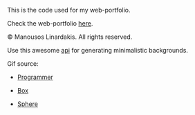 This is the code used for my web-portfolio.

Check the web-portfolio [here](http://manouslinard.github.io/).

&copy; Manousos Linardakis. All rights reserved.

Use this awesome [api](https://github.com/DenverCoder1/minimalistic-wallpaper-collection) for generating minimalistic backgrounds.

Gif source:


* [Programmer](https://media1.giphy.com/media/u2pmTWUi0MXjyrMaVj/giphy.gif?cid=ecf05e47i3sl99ki6n55yqo94g3gs66lkh2lyjykgexew1nv&rid=giphy.gif&ct=g)

* [Box](https://media0.giphy.com/media/povenlBAIz14s/giphy.gif?cid=ecf05e47birc5h11vkqcvq4hbkjhz2936qqf9vb4esue7ce6&rid=giphy.gif&ct=g)

* [Sphere](https://media0.giphy.com/media/20zeXryvanSXys6Trb/giphy.gif?cid=ecf05e477gfx64dxb4b5ung50taz6mjmynxi4wib21sw9c93&rid=giphy.gif&ct=g)
